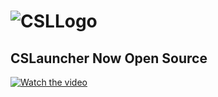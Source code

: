 # ![CSLLogo](https://user-images.githubusercontent.com/106664737/175026994-39f07f7f-4154-49ef-a81a-0b4ac23789ab.png)
## CSLauncher Now Open Source
[![Watch the video](https://img.youtube.com/vi/zyjdhzgMzsk?t/maxresdefault.jpg)](https://youtu.be/zyjdhzgMzsk?t)
